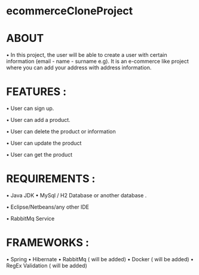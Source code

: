 # ecommerceCloneProject


# ABOUT 
 • In this project, the user will be able to create a user with certain information (email - name - surname e.g).
  It is an e-commerce like project where you can add your address with address information.
 
 # FEATURES :
 
• User can sign up.

• User can add a product.

• User can delete the product or information 

• User can update  the product 

• User can get the product 
  
 
 
 
 # REQUIREMENTS :
 
•  Java JDK 
• MySql /  H2 Database or  another database . 

• Eclipse/Netbeans/any other IDE

• RabbitMq Service


# FRAMEWORKS :

• Spring 
• Hibernate 
• RabbitMq ( will be added) 
• Docker  ( will be added) 
• RegEx Validation ( will be added)



 
